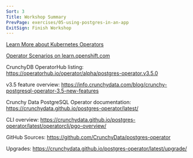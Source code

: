 ```yaml
---
Sort: 3
Title: Workshop Summary
PrevPage: exercises/05-using-postgres-in-an-app
ExitSign: Finish Workshop
---
```


[Learn More about Kubernetes Operators](https://coreos.com/operators/)

[Operator Scenarios on learn.openshift.com](https://learn.openshift.com/operatorframework/)

CrunchyDB OperatorHub listing: https://operatorhub.io/operator/alpha/postgres-operator.v3.5.0

v3.5 feature overview: https://info.crunchydata.com/blog/crunchy-postgresql-operator-3.5-new-features

Crunchy Data PostgreSQL Operator documentation: https://crunchydata.github.io/postgres-operator/latest/

CLI overview: https://crunchydata.github.io/postgres-operator/latest/operatorcli/pgo-overview/

GitHub Sources: https://github.com/CrunchyData/postgres-operator

Upgrades: https://crunchydata.github.io/postgres-operator/latest/upgrade/
